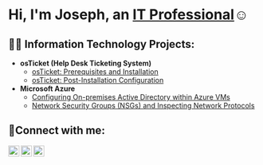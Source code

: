<h1>Hi, I'm Joseph, an <a href="https://www.linkedin.com/in/joseph-jenkins-521a49241">IT Professional</a>☺</h1>

<h2>👨‍💻 Information Technology Projects:</h2>

- <b>osTicket (Help Desk Ticketing System)</b>
  - [osTicket: Prerequisites and Installation](https://github.com/JJenkins11324/osticket-prereqs)
  - [osTicket: Post-Installation Configuration](https://github.com/JJenkins11324/post-install-config)
- <b>Microsoft Azure</b>
  - [Configuring On-premises Active Directory within Azure VMs](https://github.com/JJenkins11324/configure-ad)
  - [Network Security Groups (NSGs) and Inspecting Network Protocols](https://github.com/JJenkins11324/azure-network-protocols)

<h2>🤳Connect with me:</h2>

[<img align="left" alt="Joseph | LinkedIn" width="22px" src="https://imgur.com/yJ22BHw.png" />][linkedin]
[<img align="left" alt="Joseph | Instagram" width="22px" src="https://imgur.com/JnlEgDK.png" />][instagram]
[<img align="left" alt="Joseph | Discord" width="22px" src="https://imgur.com/YGezWPR.png" />][discord]


[instagram]: https://www.instagram.com/jenkins5937/
[linkedin]: https://www.linkedin.com/in/joseph-jenkins-521a49241
[discord]: https://www.discordapp.com/users/262825628695396352
